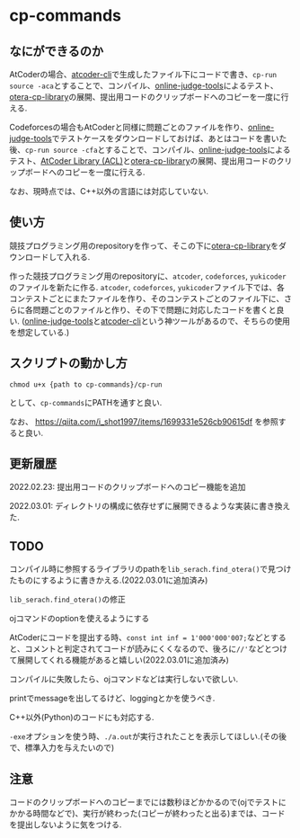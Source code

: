 # cp-commands

## なにができるのか

AtCoderの場合、[atcoder-cli](https://github.com/Tatamo/atcoder-cli)で生成したファイル下にコードで書き、`cp-run source -aca`とすることで、コンパイル、[online-judge-tools](https://github.com/online-judge-tools/oj)によるテスト、[otera-cp-library](https://github.com/otera99/otera-cp-library)の展開、提出用コードのクリップボードへのコピーを一度に行える.

Codeforcesの場合もAtCoderと同様に問題ごとのファイルを作り、[online-judge-tools](https://github.com/online-judge-tools/oj)でテストケースをダウンロードしておけば、あとはコードを書いた後、`cp-run source -cfa`とすることで、コンパイル、[online-judge-tools](https://github.com/online-judge-tools/oj)によるテスト、[AtCoder Library (ACL)](https://github.com/atcoder/ac-library)と[otera-cp-library](https://github.com/otera99/otera-cp-library)の展開、提出用コードのクリップボードへのコピーを一度に行える.

なお、現時点では、C++以外の言語には対応していない.

## 使い方

競技プログラミング用のrepositoryを作って、そこの下に[otera-cp-library](https://github.com/otera99/otera-cp-library)をダウンロードして入れる.

作った競技プログラミング用のrepositoryに、`atcoder`, `codeforces`, `yukicoder`のファイルを新たに作る.
`atcoder`, `codeforces`, `yukicoder`ファイル下では、各コンテストごとにまたファイルを作り、そのコンテストごとのファイル下に、さらに各問題ごとのファイルと作り、その下で問題に対応したコードを書くと良い.
([online-judge-tools](https://github.com/online-judge-tools/oj)と[atcoder-cli](https://github.com/Tatamo/atcoder-cli)という神ツールがあるので、そちらの使用を想定している.)

## スクリプトの動かし方

```
chmod u+x {path to cp-commands}/cp-run
```

として、`cp-commands`にPATHを通すと良い.

なお、 https://qiita.com/i_shot1997/items/1699331e526cb90615df を参照すると良い.

## 更新履歴
2022.02.23: 提出用コードのクリップボードへのコピー機能を追加

2022.03.01: ディレクトリの構成に依存せずに展開できるような実装に書き換えた.

## TODO
コンパイル時に参照するライブラリのpathを`lib_serach.find_otera()`で見つけたものにするように書きかえる.(2022.03.01に追加済み)

`lib_serach.find_otera()`の修正

ojコマンドのoptionを使えるようにする

AtCoderにコードを提出する時、`const int inf = 1'000'000'007;`などとすると、コメントと判定されてコードが読みにくくなるので、後ろに`//'`などとつけて展開してくれる機能があると嬉しい(2022.03.01に追加済み)

コンパイルに失敗したら、ojコマンドなどは実行しないで欲しい.

printでmessageを出してるけど、loggingとかを使うべき.

C++以外(Python)のコードにも対応する.

`-exe`オプションを使う時、`./a.out`が実行されたことを表示してほしい.(その後で、標準入力を与えたいので)

## 注意
コードのクリップボードへのコピーまでには数秒ほどかかるので(ojでテストにかかる時間などで)、実行が終わった(コピーが終わったと出る)までは、コードを提出しないように気をつける.
